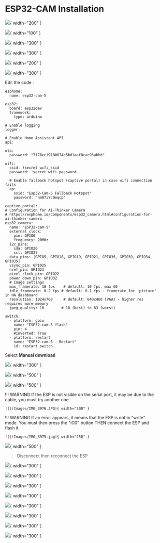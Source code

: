 # ESP32-CAM Installation 

![](Images/2022-09-24_10-57-04.png){ width="200" }

![](Images/2022-09-24_10-57-03.png){ width="100" }

![](Images/2022-09-24_10-57-30.png){ width="300" }

![](Images/2022-09-24_10-57-39.png){ width="300" }

![](Images/2022-09-24_10-57-50.png){ width="200" }

![](Images/2022-09-24_10-58-20.png){ width="300" }

Edit the code :
```
esphome:
  name: esp32-cam-5

esp32:
  board: esp32dev
  framework:
    type: arduino

# Enable logging
logger:

# Enable Home Assistant API
api:

ota:
  password: "7178cc19180874c5bd1aaf8cac96abbd"

wifi:
  ssid: !secret wifi_ssid
  password: !secret wifi_password

  # Enable fallback hotspot (captive portal) in case wifi connection fails
  ap:
    ssid: "Esp32-Cam-5 Fallback Hotspot"
    password: "nm87iYcQoqcp"

captive_portal:
# Configuration for Ai-Thinker Camera
# https://esphome.io/components/esp32_camera.html#configuration-for-ai-thinker-camera
esp32_camera:
  name: "ESP32-cam-5"
  external_clock:
    pin: GPIO0
    frequency: 20MHz
  i2c_pins:
    sda: GPIO26
    scl: GPIO27
  data_pins: [GPIO5, GPIO18, GPIO19, GPIO21, GPIO36, GPIO39, GPIO34, GPIO35]
  vsync_pin: GPIO25
  href_pin: GPIO23
  pixel_clock_pin: GPIO22
  power_down_pin: GPIO32
  # Image settings
  max_framerate: 10 fps    # default: 10 fps, max 60
  idle_framerate: 0.2 fps # default: 0.1 fps - framerate for 'picture' in HA dashboard
  resolution: 1024x768     # default: 640x480 (VGA) - higher res requires more memory
  jpeg_quality: 10        # 10 (best) to 63 (worst)

switch:
  - platform: gpio
    name: "ESP32-cam-5 flash"
    pin: 4
    #inverted: True
  - platform: restart
    name: "ESP32-cam-5 - Restart"
    id: restart_switch
```
Select **Manual download**

![](Images/2022-09-24_16-31-14.png){ width="300" }

![](Images/2022-09-24_16-34-35-mlttu.png){ width="500" }

![](Images/2022-09-24_16-38-16-yfosd.png){ width="500" }

!!! WARNING
    If the ESP is not visible on the serial port, it may be due to the cable, you must try another one

    ![](Images/IMG_3976.JPG){ width="300" }

!!! WARNING
    If an error appears, it means that the ESP is not in "write" mode. You must then press the "IO0" button THEN connect the ESP and flash it.

    ![](Images/IMG_3975.jpg){ width="250" }


![](Images/2022-09-24_17-16-04-wshpx.png){ width="500" }

>Disconnect then reconnect the ESP

![](Images/2022-09-24_17-18-33-076n7.png){ width="300" }

![](Images/2022-09-24_17-21-33-46yb4.png){ width="300" }

![](Images/2022-09-24_17-21-41-m2uyz.png){ width="300" }

![](Images/2022-09-24_17-21-51-oyfpp.png){ width="300" }

![](Images/2022-09-24_17-22-04-kssti.png){ width="300" }

![](Images/2022-09-24_17-22-14-me3k0.png){ width="300" }

![](Images/2022-09-24_17-22-40-a70lt.png){ width="300" }

![](Images/2022-09-24_17-24-21-2psnt.png){ width="300" }
